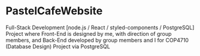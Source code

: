 # PastelCafeWebsite
Full-Stack Development [node.js / React / styled-components / PostgreSQL] Project where Front-End is designed by me, with direction of group members, and Back-End developed by group members and I for COP4710 (Database Design) Project via PostgreSQL
